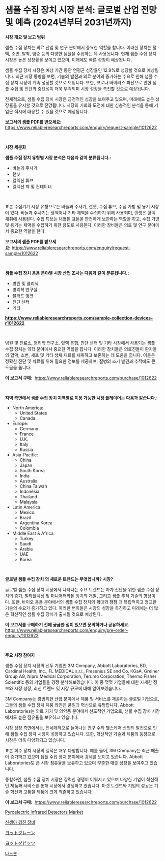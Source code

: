 <p><h1>샘플 수집 장치 시장 분석: 글로벌 산업 전망 및 예측 (2024년부터 2031년까지)</h1></p><p><strong>시장 개요 및 보고 범위</strong></p>
<p><p>샘플 수집 장치는 의료 산업 및 연구 분야에서 중요한 역할을 합니다. 이러한 장치는 혈액, 소변, 탈착, 염증 등의 다양한 샘플을 수집하는 데 사용됩니다. 현재 샘플 수집 장치 시장은 높은 성장률을 보이고 있으며, 미래에도 빠른 성장이 예상됩니다. </p><p>샘플 수집 장치 시장은 예상 기간 동안 연평균 성장률인 12.9%로 성장할 것으로 예상됩니다. 최근 시장 동향을 보면, 기술의 발전과 의료 분야의 증가하는 수요로 인해 샘플 수집 장치 시장이 계속 성장할 것으로 보입니다. 또한, 코로나 바이러스 파전으로 인한 샘플 수집 및 진단의 중요성이 더욱 부각되며 시장 성장을 촉진할 것으로 예상됩니다.</p><p>전체적으로, 샘플 수집 장치 시장은 긍정적인 성장을 보여주고 있으며, 미래에도 높은 성장률을 유지할 것으로 전망됩니다. 시장의 기회와 도전에 대한 심층적인 분석을 통해 기업은 적시에 대응할 수 있을 것으로 예상됩니다.</p></p>
<p><strong>보고서의 샘플 PDF를 받으세요:</strong> <a href="https://www.reliableresearchreports.com/enquiry/request-sample/1012622">https://www.reliableresearchreports.com/enquiry/request-sample/1012622</a></p>
<p>&nbsp;</p>
<p><strong>시장 세분화</strong></p>
<p><strong>샘플 수집 장치 유형별 시장 분석은 다음과 같이 분류됩니다.:</strong></p>
<p><ul><li>바늘과 주사기</li><li>랜싯</li><li>컬렉션 튜브</li><li>컬렉션 백 및 컨테이너</li></ul></p>
<p>&nbsp;</p>
<p><p>표본 수집기기 시장 유형으로는 바늘과 주사기, 랜셋, 수집 튜브, 수집 가방 및 용기 시장이 있다. 바늘과 주사기는 혈액이나 기타 체액을 수집하기 위해 사용되며, 랜셋은 혈액 채취에 사용된다. 수집 튜브는 채혈된 표본을 안전하게 보관하는 역할을 하고, 수집 가방 및 용기는 체액을 수집하기 위한 용도로 사용된다. 이러한 장비들은 의료 및 연구 분야에서 중요한 역할을 한다.</p></p>
<p><strong>보고서의 샘플 PDF를 받으세요:</strong>&nbsp;<a href="https://www.reliableresearchreports.com/enquiry/request-sample/1012622">https://www.reliableresearchreports.com/enquiry/request-sample/1012622</a></p>
<p>&nbsp;</p>
<p><strong> 샘플 수집 장치 응용 분야별 시장 산업 조사는 다음과 같이 분류됩니다.:</strong></p>
<p><ul><li>병원 및 클리닉</li><li>병리학 연구실</li><li>블러드 뱅크</li><li>진단 센터</li><li>기타</li></ul></p>
<p><strong><a href="https://www.reliableresearchreports.com/sample-collection-devices-r1012622">https://www.reliableresearchreports.com/sample-collection-devices-r1012622</a></strong></p>
<p>&nbsp;</p>
<p><p>병원 및 진료소, 병리학 연구소, 혈액 은행, 진단 센터 및 기타 시장에서 사용되는 샘플 수집 장치는 의학 분야에서 중요한 역할을 합니다. 이러한 장치들은 의료진들이 환자들의 혈액, 소변, 세포 및 기타 생체 재료를 채취하고 보존하는 데 도움을 줍니다. 이들은 정확한 진단 및 치료를 위해 필요한 정보를 제공하며, 질병의 조기 발견과 추적에도 큰 도움을 줍니다.</p></p>
<p><strong>이 보고서 구매:</strong>&nbsp; <a href="https://www.reliableresearchreports.com/purchase/1012622">https://www.reliableresearchreports.com/purchase/1012622</a></p>
<p>&nbsp;</p>
<p><strong>지역 측면에서 샘플 수집 장치 지역별로 이용 가능한 시장 플레이어는 다음과 같습니다.:</strong></p>
<p><ul>
    <li>
        North America:
        <ul>
            <li>United States</li>
            <li>Canada</li>
        </ul>
    </li>
    <li>
        Europe:
        <ul>
            <li>Germany</li>
            <li>France</li>
            <li>U.K.</li>
            <li>Italy</li>
            <li>Russia</li>
        </ul>
    </li>
    <li>
        Asia-Pacific:
        <ul>
            <li>China</li>
            <li>Japan</li>
            <li>South Korea</li>
            <li>India</li>
            <li>Australia</li>
            <li>China Taiwan</li>
            <li>Indonesia</li>
            <li>Thailand</li>
            <li>Malaysia</li>
        </ul>
    </li>
    <li>
        Latin America:
        <ul>
            <li>Mexico</li>
            <li>Brazil</li>
            <li>Argentina Korea</li>
            <li>Colombia</li>
        </ul>
    </li>
    <li>
        Middle East & Africa:
        <ul>
            <li>Turkey</li>
            <li>Saudi</li>
            <li>Arabia</li>
            <li>UAE</li>
            <li>Korea</li>
        </ul>
    </li>
    </ul></p>
<p>&nbsp;</p>
<p><strong>글로벌 샘플 수집 장치 의 새로운 트렌드는 무엇입니까? 시장?</strong></p>
<p><p>글로벌 샘플 수집 장치 시장에서 나타나는 주요 트렌드는 자가 진단을 위한 샘플 수집 장치의 증가, 멀티플렉싱 및 미니어터화된 장치의 개발, 그리고 샘플 추적 기술의 향상이다. 또한, 바이오 응용 분야에서의 샘플 수집 장치의 확대와 점점 더 복합적이고 정교한 기술의 수요가 증가하고 있다. 이러한 변화들은 시장의 성장을 촉진하고 미래에는 더 많은 혁신적인 샘플 수집 장치가 출시될 것으로 예상된다.</p></p>
<p><strong>이 보고서를 구매하기 전에 궁금한 점이 있으면 문의하거나 공유하세요.</strong>- <a href="https://www.reliableresearchreports.com/enquiry/pre-order-enquiry/1012622">https://www.reliableresearchreports.com/enquiry/pre-order-enquiry/1012622</a></p>
<p>&nbsp;</p>
<p><strong>주요 시장 참여자</strong></p>
<p><p>샘플 수집 장치 시장의 선두 기업인 3M Company, Abbott Laboratories, BD, Cardinal Health, Inc., FL MEDICAL s.r.l., Fresenius SE and Co. KGaA, Greiner Group AG, Nipro Medical Corporation, Terumo Corporation, Thermo Fisher Scientific 등의 기업들을 경쟁 분석해보겠습니다. 이 중 몇몇 기업들에 대한 자세한 정보와 시장 성장, 최신 트렌드 및 시장 규모에 대해 알아보겠습니다. </p><p>3M Company는 광범위한 산업 분야에서 제품 및 서비스를 제공하는 글로벌 기업으로, 그들의 샘플 수집 장치 제품 라인은 품질과 혁신으로 유명합니다. Abbott Laboratories는 의료 기기 및 의약품 분야에서 선도적인 기업으로, 샘플 수집 장치 시장에서도 높은 점유율을 보유하고 있습니다. </p><p>시장 성장 측면에서는, 전세계적으로 늘어나는 인구 수와 헬스케어 산업의 발전으로 인해 샘플 수집 장치 시장이 성장하고 있습니다. 또한, 혁신적인 기술과 제품의 등장으로 시장은 더욱 다양화되고 있습니다. </p><p>표본 회수 장치 시장의 실적은 매우 다양합니다. 예를 들어, 3M Company는 최근 매출이 증가하고 있으며 샘플 수집 장치 분야에서 강세를 보이고 있습니다. Abbott Laboratories도 큰 시장 점유율을 보유하고 있으며 꾸준한 매출 성장을 보여주고 있습니다. </p><p>종합하면, 샘플 수집 장치 시장은 강력한 경쟁이 이뤄지고 있으며 다양한 기업이 혁신적인 제품과 서비스를 통해 시장에서 경쟁하고 있습니다. 마켓 트렌드와 기업의 성공은 기술 혁신과 고품질 제품에 크게 의존하고 있습니다.</p></p>
<p><strong>이 보고서 구매:</strong>&nbsp;&nbsp;<a href="https://www.reliableresearchreports.com/purchase/1012622">https://www.reliableresearchreports.com/purchase/1012622</a></p>
<p><p><a href="https://github.com/prosalinda88/Market-Research-Report-List-3/blob/main/pyroelectric-infrared-detectors-market.md">Pyroelectric Infrared Detectors Market</a></p><p><a href="https://github.com/Tristiarton768456/Market-Research-Report-List-1/blob/main/603398920709.md">신생아 검진 장비</a></p><p><a href="https://github.com/MosesSpinka1914/Market-Research-Report-List-1/blob/main/683596722594.md">ヨットクレーン</a></p><p><a href="https://github.com/bevdtkn4419963/Market-Research-Report-List-1/blob/main/342975922593.md">ヨットダビッツ</a></p><p><a href="https://github.com/vsoq0zknh59/Market-Research-Report-List-1/blob/main/708362520708.md">나노봇</a></p></p>